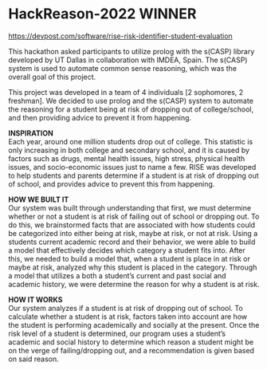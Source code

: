 # HackReason-2022 WINNER  

https://devpost.com/software/rise-risk-identifier-student-evaluation

This hackathon asked participants to utilize prolog with the s(CASP) library developed by UT Dallas in collaboration with IMDEA, Spain. The s(CASP) system is used to automate common sense reasoning, which was the overall goal of this project.

This project was developed in a team of 4 individuals [2 sophomores, 2 freshman]. We decided to use prolog and the s(CASP) system to automate the reasoning for a student being at risk of dropping out of college/school, and then providing advice to prevent it from happening.  

**INSPIRATION**  
Each year, around one million students drop out of college. This statistic is only increasing in both college and secondary school, and it is caused by factors such as drugs, mental health issues, high stress, physical health issues, and socio-economic issues just to name a few. RISE was developed to help students and parents determine if a student is at risk of dropping out of school, and provides advice to prevent this from happening.   

**HOW WE BUILT IT**   
Our system was built through understanding that first, we must determine whether or not a student is at risk of failing out of school or dropping out. To do this, we brainstormed facts that are associated with how students could be categorized into either being at risk, maybe at risk, or not at risk. Using a students current academic record and their behavior, we were able to build a model that effectively decides which category a student fits into. After this, we needed to build a model that, when a student is place in at risk or maybe at risk, analyzed why this student is placed in the category. Through a model that utilizes a both a student’s current and past social and academic history, we were determine the reason for why a student is at risk.  

**HOW IT WORKS**    
Our system analyzes if a student is at risk of dropping out of school. To calculate whether a student is at risk, factors taken into account are how the student is performing academically and socially at the present. Once the risk level of a student is determined, our program uses a student’s academic and social history to determine which reason a student might be on the verge of failing/dropping out, and a recommendation is given based on said reason.
